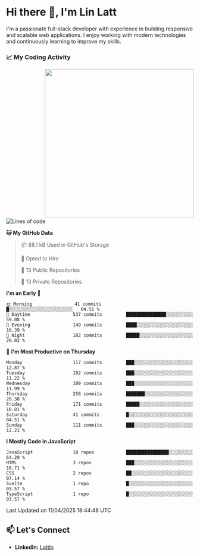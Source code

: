 # Hi there 👋, I'm Lin Latt

I'm a passionate full-stack developer with experience in building responsive and scalable web applications. I enjoy working with modern technologies and continuously learning to improve my skills.

### 📈 My Coding Activity 
<img src="https://github.com/user-attachments/assets/6cec4854-3eec-4600-9120-9be1d3cb2bfe"  width="400px" align="right">

<!--START_SECTION:waka-->
![Lines of code](https://img.shields.io/badge/From%20Hello%20World%20I%27ve%20Written-428.4%20thousand%20lines%20of%20code-blue)

**🐱 My GitHub Data** 

> 📦 88.1 kB Used in GitHub's Storage 
 > 
> 💼 Opted to Hire
 > 
> 📜 13 Public Repositories 
 > 
> 🔑 13 Private Repositories 
 > 
**I'm an Early 🐤** 

```text
🌞 Morning                41 commits          █░░░░░░░░░░░░░░░░░░░░░░░░   04.51 % 
🌆 Daytime                537 commits         ███████████████░░░░░░░░░░   59.08 % 
🌃 Evening                149 commits         ████░░░░░░░░░░░░░░░░░░░░░   16.39 % 
🌙 Night                  182 commits         █████░░░░░░░░░░░░░░░░░░░░   20.02 % 
```
📅 **I'm Most Productive on Thursday** 

```text
Monday                   117 commits         ███░░░░░░░░░░░░░░░░░░░░░░   12.87 % 
Tuesday                  102 commits         ███░░░░░░░░░░░░░░░░░░░░░░   11.22 % 
Wednesday                109 commits         ███░░░░░░░░░░░░░░░░░░░░░░   11.99 % 
Thursday                 258 commits         ███████░░░░░░░░░░░░░░░░░░   28.38 % 
Friday                   171 commits         █████░░░░░░░░░░░░░░░░░░░░   18.81 % 
Saturday                 41 commits          █░░░░░░░░░░░░░░░░░░░░░░░░   04.51 % 
Sunday                   111 commits         ███░░░░░░░░░░░░░░░░░░░░░░   12.21 % 
```


**I Mostly Code in JavaScript** 

```text
JavaScript               18 repos            ████████████████░░░░░░░░░   64.29 % 
HTML                     3 repos             ███░░░░░░░░░░░░░░░░░░░░░░   10.71 % 
CSS                      2 repos             ██░░░░░░░░░░░░░░░░░░░░░░░   07.14 % 
Svelte                   1 repo              █░░░░░░░░░░░░░░░░░░░░░░░░   03.57 % 
TypeScript               1 repo              █░░░░░░░░░░░░░░░░░░░░░░░░   03.57 % 
```




 Last Updated on 11/04/2025 18:44:48 UTC
<!--END_SECTION:waka-->

## 📫 Let's Connect

- **LinkedIn:** [Lattln](https://linkedin.com/in/lin-latt)
<!-- - **Portfolio:** [Your Portfolio](https://yourportfolio.com) -->
